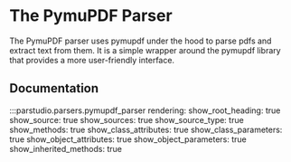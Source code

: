 # The PymuPDF Parser

The PymuPDF parser uses pymupdf under the hood to parse pdfs and extract text from them. It is a simple wrapper around the pymupdf library that provides a more user-friendly interface.

## Documentation
:::parstudio.parsers.pymupdf_parser
    rendering:
        show_root_heading: true
        show_source: true
        show_sources: true
        show_source_type: true
        show_methods: true
        show_class_attributes: true
        show_class_parameters: true
        show_object_attributes: true
        show_object_parameters: true
        show_inherited_methods: true
